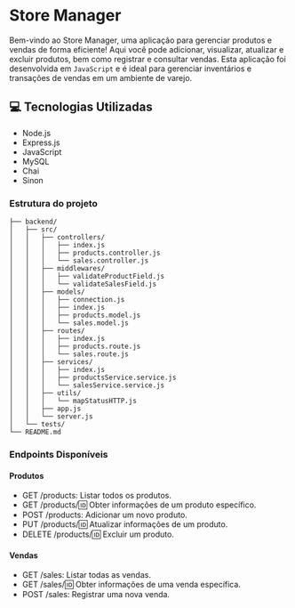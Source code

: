 # Store Manager
Bem-vindo ao Store Manager, uma aplicação para gerenciar produtos e vendas de forma eficiente! Aqui você pode adicionar, visualizar, atualizar e excluir produtos, bem como registrar e consultar vendas. Esta aplicação foi desenvolvida em `JavaScript` e é ideal para gerenciar inventários e transações de vendas em um ambiente de varejo.

## 💻 Tecnologias Utilizadas
* Node.js
* Express.js
* JavaScript
* MySQL
* Chai
* Sinon

### Estrutura do projeto
```
├── backend/
│   ├── src/
│   │   ├── controllers/
│   │   │   ├── index.js
│   │   │   ├── products.controller.js
│   │   │   └── sales.controller.js
│   │   ├── middlewares/
│   │   │   ├── validateProductField.js
│   │   │   └── validateSalesField.js
│   │   ├── models/
│   │   │   ├── connection.js
│   │   │   ├── index.js
│   │   │   ├── products.model.js
│   │   │   └── sales.model.js
│   │   ├── routes/
│   │   │   ├── index.js
│   │   │   ├── products.route.js
│   │   │   └── sales.route.js
│   │   ├── services/
│   │   │   ├── index.js
│   │   │   ├── productsService.service.js
│   │   │   └── salesService.service.js
│   │   ├── utils/
│   │   │   └── mapStatusHTTP.js
│   │   ├── app.js
│   │   └── server.js
│   └── tests/
└── README.md
```

### Endpoints Disponíveis
#### Produtos
* GET /products: Listar todos os produtos.
* GET /products/:id: Obter informações de um produto específico.
* POST /products: Adicionar um novo produto.
* PUT /products/:id: Atualizar informações de um produto.
* DELETE /products/:id: Excluir um produto.
#### Vendas
* GET /sales: Listar todas as vendas.
* GET /sales/:id: Obter informações de uma venda específica.
* POST /sales: Registrar uma nova venda.
